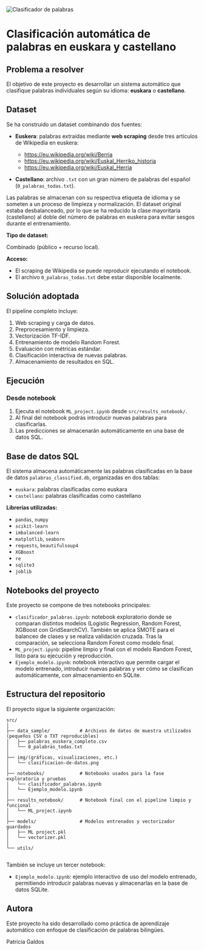 
![Clasificador de palabras](/Users/patri/Desktop/ML_Clasificacion_palabras/scr/img/clasificacion-de-datos.png)

# Clasificación automática de palabras en euskara y castellano

## Problema a resolver

El objetivo de este proyecto es desarrollar un sistema automático que clasifique palabras individuales según su idioma: **euskara** o **castellano**. 

## Dataset

Se ha construido un dataset combinando dos fuentes:

- **Euskera**: palabras extraídas mediante **web scraping** desde tres artículos de Wikipedia en euskera:
  - https://eu.wikipedia.org/wiki/Berria
  - https://eu.wikipedia.org/wiki/Euskal_Herriko_historia
  - https://eu.wikipedia.org/wiki/Euskal_Herria

- **Castellano**: archivo `.txt` con un gran número de palabras del español (`0_palabras_todas.txt`).

Las palabras se almacenan con su respectiva etiqueta de idioma y se someten a un proceso de limpieza y normalización. El dataset original estaba desbalanceado, por lo que se ha reducido la clase mayoritaria (castellano) al doble del número de palabras en euskera para evitar sesgos durante el entrenamiento.

**Tipo de dataset:** 

Combinado (público + recurso local).  

**Acceso:**  
- El scraping de Wikipedia se puede reproducir ejecutando el notebook.
- El archivo `0_palabras_todas.txt` debe estar disponible localmente.

## Solución adoptada

El pipeline completo incluye:

1. Web scraping y carga de datos.
2. Preprocesamiento y limpieza.
3. Vectorización TF-IDF.
4. Entrenamiento de modelo Random Forest.
5. Evaluación con métricas estándar.
6. Clasificación interactiva de nuevas palabras.
7. Almacenamiento de resultados en SQL.

## Ejecución

### Desde notebook

1. Ejecuta el notebook `ML_project.ipynb` desde `src/results_notebook/`.
2. Al final del notebook podrás introducir nuevas palabras para clasificarlas.
3. Las predicciones se almacenarán automáticamente en una base de datos SQL.


##  Base de datos SQL

El sistema almacena automáticamente las palabras clasificadas en la base de datos `palabras_classified.db`, organizadas en dos tablas:

- `euskara`: palabras clasificadas como euskara
- `castellano`: palabras clasificadas como castellano


**Librerías utilizadas:**

- `pandas`, `numpy`
- `scikit-learn`
- `imbalanced-learn`
- `matplotlib`, `seaborn`
- `requests`, `beautifulsoup4`
- `XGBoost`
- `re`
- `sqlite3` 
- `joblib`


## Notebooks del proyecto

Este proyecto se compone de tres notebooks principales:

- `clasificador_palabras.ipynb`: notebook exploratorio donde se comparan distintos modelos (Logistic Regression, Random Forest, XGBoost con GridSearchCV). También se aplica SMOTE para el balanceo de clases y se realiza validación cruzada. Tras la comparación, se selecciona Random Forest como modelo final.
- `ML_project.ipynb`: pipeline limpio y final con el modelo Random Forest, listo para su ejecución y reproducción.
- `Ejemplo_modelo.ipynb`: notebook interactivo que permite cargar el modelo entrenado, introducir nuevas palabras y ver cómo se clasifican automáticamente, con almacenamiento en SQLite.


## Estructura del repositorio

El proyecto sigue la siguiente organización:

```
src/
│
├── data_sample/           # Archivos de datos de muestra utilizados (pequeños CSV o TXT reproducibles)
│   ├── palabras_euskera_completo.csv
│   └── 0_palabras_todas.txt
│
├── img/(gráficas, visualizaciones, etc.)
│   └── clasificacion-de-datos.png
│
├── notebooks/             # Notebooks usados para la fase exploratoria y pruebas
│   └── clasificador_palabras.ipynb
│   └── Ejemplo_modelo.ipynb
│
├── results_notebook/      # Notebook final con el pipeline limpio y funcional
│   └── ML_project.ipynb
│
├── models/                # Modelos entrenados y vectorizador guardados
│   ├── ML project.pkl
│   └── vectorizer.pkl
│
└── utils/
  
```

También se incluye un tercer notebook:

- `Ejemplo_modelo.ipynb`: ejemplo interactivo de uso del modelo entrenado, permitiendo introducir palabras nuevas y almacenarlas en la base de datos SQLite.

## Autora

Este proyecto ha sido desarrollado como práctica de aprendizaje automático con enfoque de clasificación de palabras bilingües.

Patricia Galdos
